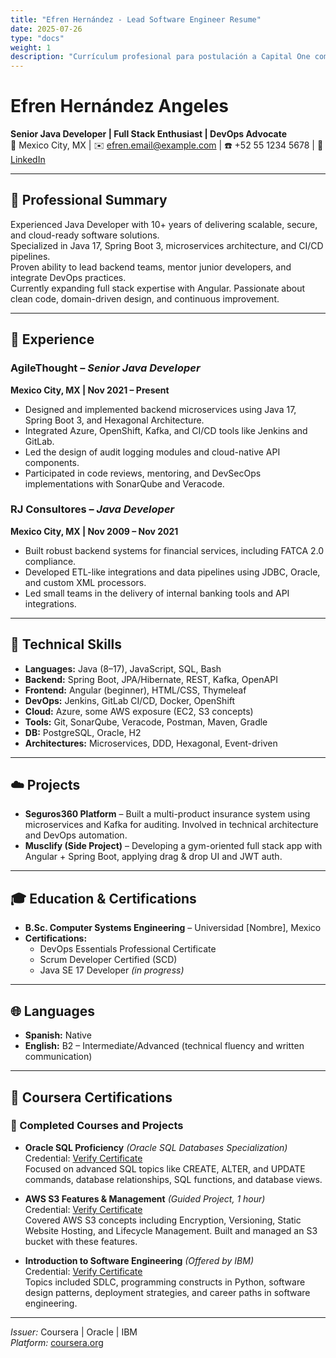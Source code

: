 ```yaml
---
title: "Efren Hernández - Lead Software Engineer Resume"
date: 2025-07-26
type: "docs"
weight: 1
description: "Currículum profesional para postulación a Capital One como Lead Software Engineer - Full Stack."
---
```


# Efren Hernández Angeles  
**Senior Java Developer | Full Stack Enthusiast | DevOps Advocate**  
📍 Mexico City, MX | ✉️ efren.email@example.com | ☎️ +52 55 1234 5678 | 💼 [LinkedIn](https://linkedin.com/in/efrenhernandez)

---

## 🎯 Professional Summary

Experienced Java Developer with 10+ years of delivering scalable, secure, and cloud-ready software solutions.  
Specialized in Java 17, Spring Boot 3, microservices architecture, and CI/CD pipelines.  
Proven ability to lead backend teams, mentor junior developers, and integrate DevOps practices.  
Currently expanding full stack expertise with Angular. Passionate about clean code, domain-driven design, and continuous improvement.

---

## 💼 Experience

### AgileThought – *Senior Java Developer*  
**Mexico City, MX | Nov 2021 – Present**
- Designed and implemented backend microservices using Java 17, Spring Boot 3, and Hexagonal Architecture.
- Integrated Azure, OpenShift, Kafka, and CI/CD tools like Jenkins and GitLab.
- Led the design of audit logging modules and cloud-native API components.
- Participated in code reviews, mentoring, and DevSecOps implementations with SonarQube and Veracode.

### RJ Consultores – *Java Developer*  
**Mexico City, MX | Nov 2009 – Nov 2021**
- Built robust backend systems for financial services, including FATCA 2.0 compliance.
- Developed ETL-like integrations and data pipelines using JDBC, Oracle, and custom XML processors.
- Led small teams in the delivery of internal banking tools and API integrations.

---

## 🧰 Technical Skills

- **Languages:** Java (8–17), JavaScript, SQL, Bash  
- **Backend:** Spring Boot, JPA/Hibernate, REST, Kafka, OpenAPI  
- **Frontend:** Angular (beginner), HTML/CSS, Thymeleaf  
- **DevOps:** Jenkins, GitLab CI/CD, Docker, OpenShift  
- **Cloud:** Azure, some AWS exposure (EC2, S3 concepts)  
- **Tools:** Git, SonarQube, Veracode, Postman, Maven, Gradle  
- **DB:** PostgreSQL, Oracle, H2  
- **Architectures:** Microservices, DDD, Hexagonal, Event-driven

---

## ☁️ Projects

- **Seguros360 Platform** – Built a multi-product insurance system using microservices and Kafka for auditing. Involved in technical architecture and DevOps automation.  
- **Musclify (Side Project)** – Developing a gym-oriented full stack app with Angular + Spring Boot, applying drag & drop UI and JWT auth.

---

## 🎓 Education & Certifications

- **B.Sc. Computer Systems Engineering** – Universidad [Nombre], Mexico  
- **Certifications:**  
  - DevOps Essentials Professional Certificate  
  - Scrum Developer Certified (SCD)  
  - Java SE 17 Developer *(in progress)*

---

## 🌐 Languages

- **Spanish:** Native  
- **English:** B2 – Intermediate/Advanced (technical fluency and written communication)

---
## 📘 Coursera Certifications

### 🧠 Completed Courses and Projects

- **Oracle SQL Proficiency** *(Oracle SQL Databases Specialization)*  
  Credential: [Verify Certificate](https://www.coursera.org/account/accomplishments/verify/5A57Q5S7G9M6)  
  Focused on advanced SQL topics like CREATE, ALTER, and UPDATE commands, database relationships, SQL functions, and database views.

- **AWS S3 Features & Management** *(Guided Project, 1 hour)*  
  Credential: [Verify Certificate](https://www.coursera.org/account/accomplishments/verify/7V2NK0KOTAWU)  
  Covered AWS S3 concepts including Encryption, Versioning, Static Website Hosting, and Lifecycle Management. Built and managed an S3 bucket with these features.

- **Introduction to Software Engineering** *(Offered by IBM)*  
  Credential: [Verify Certificate](https://www.coursera.org/account/accomplishments/verify/F9MN1NLKQDG9)  
  Topics included SDLC, programming constructs in Python, software design patterns, deployment strategies, and career paths in software engineering.

---

*Issuer:* Coursera | Oracle | IBM  
*Platform:* [coursera.org](https://www.coursera.org)